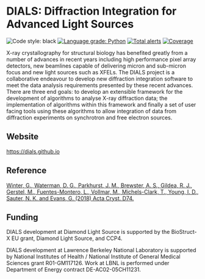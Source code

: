 # DIALS: Diffraction Integration for Advanced Light Sources

![Code style: black](https://img.shields.io/badge/code%20style-black-000000.svg)
[![Language grade: Python](https://img.shields.io/lgtm/grade/python/g/dials/dials.svg?logo=lgtm&logoWidth=18)](https://lgtm.com/projects/g/dials/dials/context:python)
[![Total alerts](https://img.shields.io/lgtm/alerts/g/dials/dials.svg?logo=lgtm&logoWidth=18)](https://lgtm.com/projects/g/dials/dials/alerts/)
[![Coverage](https://codecov.io/gh/dials/dials/branch/master/graph/badge.svg)](https://codecov.io/gh/dials/dials)

X-ray crystallography for structural biology has benefited greatly from a number of advances in recent years including high performance pixel array detectors, new beamlines capable of delivering micron and sub-micron focus and new light sources such as XFELs. The DIALS project is a collaborative endeavour to develop new diffraction integration software to meet the data analysis requirements presented by these recent advances. There are three end goals: to develop an extensible framework for the development of algorithms to analyse X-ray diffraction data; the implementation of algorithms within this framework and finally a set of user facing tools using these algorithms to allow integration of data from diffraction experiments on synchrotron and free electron sources.

Website
-------

https://dials.github.io


Reference
---------

[Winter, G., Waterman, D. G., Parkhurst, J. M., Brewster, A. S., Gildea, R. J., Gerstel, M., Fuentes-Montero, L., Vollmar, M., Michels-Clark, T., Young, I. D., Sauter, N. K. and Evans, G. (2018) Acta Cryst. D74.](http://journals.iucr.org/d/issues/2018/02/00/di5011/index.html)

Funding
-------

DIALS development at Diamond Light Source is supported by the BioStruct-X EU grant, Diamond Light Source, and CCP4.

DIALS development at Lawrence Berkeley National Laboratory is supported by National Institutes of Health / National Institute of General Medical Sciences grant R01-GM117126. Work at LBNL is performed under Department of Energy contract DE-AC02-05CH11231.
